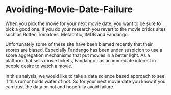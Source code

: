 # Avoiding-Movie-Date-Failure
When you pick the movie for your next movie date, you want to be sure to pick a good one. If you do your research you revert to the movie critics sites such as Rotten Tomatoes, Metacritic, IMDB and Fandango.

Unfortunately some of these site have been blamed recently that their scores are biased. Especially Fandango has been under suspicion to use a score aggregation mechanisms that put movies in a better light. As a platform that sells movie tickets, Fandango has an immediate interest in people desire to watch a movie.

In this analysis, we would like to take a data science based approach to see if this rumor holds water of not. So for your next movie date you know if you can trust the data or not and hopefully avoid failure.